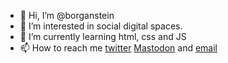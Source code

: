 - 👋 Hi, I’m @borganstein
- 👀 I’m interested in social digital spaces. 
- 🌱 I’m currently learning html, css and JS
- 📫 How to reach me [twitter](https://twitter.com/borganstein) [Mastodon](https://aus.social/@borganstein) and [email](mailto:github@transcendingdigital.space)

<!---
borganstein/borganstein is a ✨ special ✨ repository because its `README.md` (this file) appears on your GitHub profile.
You can click the Preview link to take a look at your changes.
--->
